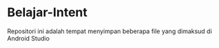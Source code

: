 # Belajar-Intent
Repositori ini adalah tempat menyimpan beberapa file yang dimaksud di Android Studio
